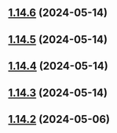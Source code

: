 ## [1.14.6](https://github.com/msobiecki/algorithm/compare/v1.14.5...v1.14.6) (2024-05-14)



## [1.14.5](https://github.com/msobiecki/algorithm/compare/v1.14.4...v1.14.5) (2024-05-14)



## [1.14.4](https://github.com/msobiecki/algorithm/compare/v1.14.3...v1.14.4) (2024-05-14)



## [1.14.3](https://github.com/msobiecki/algorithm/compare/v1.14.2...v1.14.3) (2024-05-14)



## [1.14.2](https://github.com/msobiecki/algorithm/compare/v1.14.1...v1.14.2) (2024-05-06)



